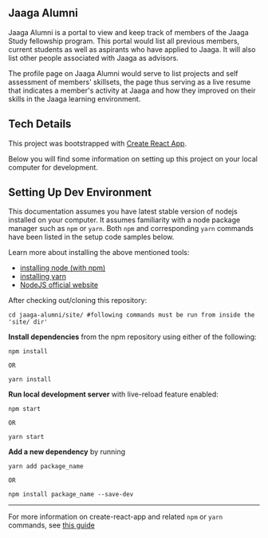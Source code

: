 Jaaga Alumni
------------

Jaaga Alumni is a portal to view and keep track of members of the Jaaga Study
fellowship program. This portal would list all previous members, current
students as well as aspirants who have applied to Jaaga. It will also list
other people associated with Jaaga as advisors.

The profile page on Jaaga Alumni would serve to list projects and self
assessment of members' skillsets, the page thus serving as a live resume that
indicates a member's activity at Jaaga and how they improved on their skills in
the Jaaga learning environment.

Tech Details
------------

This project was bootstrapped with [Create React
App](https://github.com/facebookincubator/create-react-app).

Below you will find some information on setting up this project on your local
computer for development.

Setting Up Dev Environment
--------------------------

This documentation assumes you have latest stable version of nodejs installed
on your computer. It assumes familiarity with a node package manager such as
`npm` or `yarn`. Both `npm` and corresponding `yarn` commands have been listed
in the setup code samples below.

Learn more about installing the above mentioned tools:

- [installing node (with npm)](https://www.digitalocean.com/community/tutorials/how-to-install-node-js-with-nvm-node-version-manager-on-a-vps)
- [installing yarn](https://yarnpkg.com)
- [NodeJS official website](https://nodejs.org/en/)

After checking out/cloning this repository:

`cd jaaga-alumni/site/ #following commands must be run from inside the 'site/ dir'`

**Install dependencies** from the npm repository using either of the following:

```
npm install

OR 

yarn install
```

**Run local development server** with live-reload feature enabled:

```
npm start

OR

yarn start
```
**Add a new dependency** by running

```
yarn add package_name

OR 

npm install package_name --save-dev
```

---

For more information on create-react-app and related `npm` or `yarn` commands,
see [this guide](https://github.com/facebookincubator/create-react-app/blob/master/packages/react-scripts/template/README.md)
